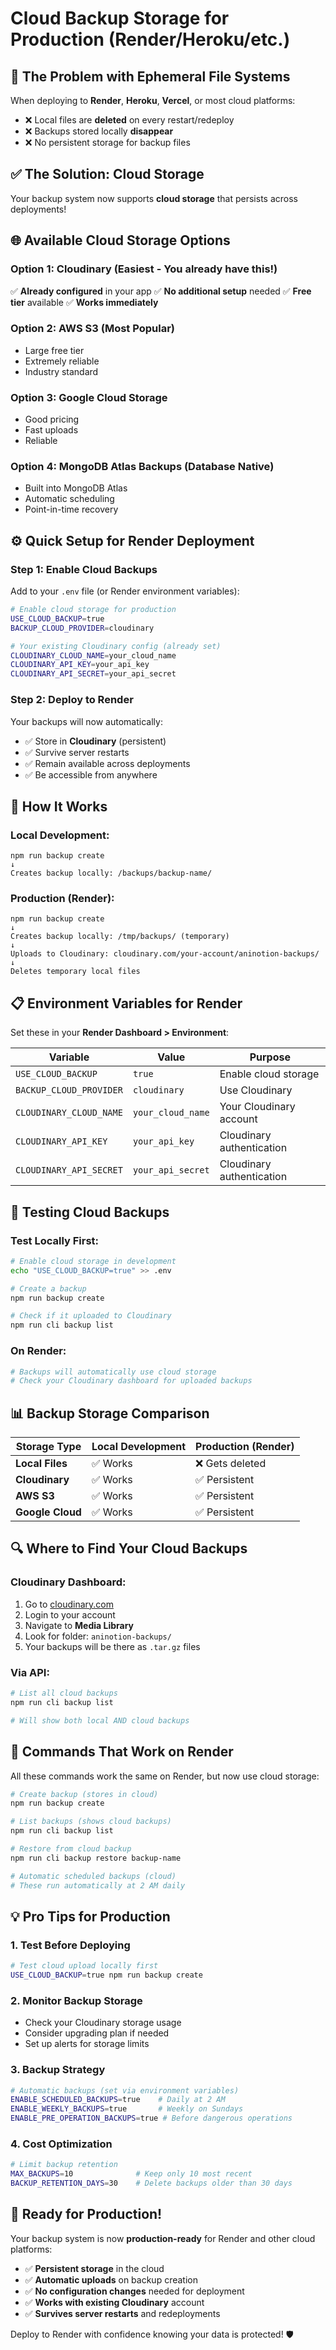 # Cloud Backup Storage for Production (Render/Heroku/etc.)

## 🚨 **The Problem with Ephemeral File Systems**

When deploying to **Render**, **Heroku**, **Vercel**, or most cloud platforms:
- ❌ Local files are **deleted** on every restart/redeploy
- ❌ Backups stored locally **disappear**
- ❌ No persistent storage for backup files

## ✅ **The Solution: Cloud Storage**

Your backup system now supports **cloud storage** that persists across deployments!

## 🌐 **Available Cloud Storage Options**

### Option 1: **Cloudinary** (Easiest - You already have this!)
✅ **Already configured** in your app
✅ **No additional setup** needed
✅ **Free tier** available
✅ **Works immediately**

### Option 2: **AWS S3** (Most Popular)
- Large free tier
- Extremely reliable
- Industry standard

### Option 3: **Google Cloud Storage**
- Good pricing
- Fast uploads
- Reliable

### Option 4: **MongoDB Atlas Backups** (Database Native)
- Built into MongoDB Atlas
- Automatic scheduling
- Point-in-time recovery

## ⚙️ **Quick Setup for Render Deployment**

### Step 1: Enable Cloud Backups
Add to your `.env` file (or Render environment variables):
```bash
# Enable cloud storage for production
USE_CLOUD_BACKUP=true
BACKUP_CLOUD_PROVIDER=cloudinary

# Your existing Cloudinary config (already set)
CLOUDINARY_CLOUD_NAME=your_cloud_name
CLOUDINARY_API_KEY=your_api_key
CLOUDINARY_API_SECRET=your_api_secret
```

### Step 2: Deploy to Render
Your backups will now automatically:
- ✅ Store in **Cloudinary** (persistent)
- ✅ Survive server restarts
- ✅ Remain available across deployments
- ✅ Be accessible from anywhere

## 🔄 **How It Works**

### Local Development:
```
npm run backup create
↓
Creates backup locally: /backups/backup-name/
```

### Production (Render):
```
npm run backup create
↓
Creates backup locally: /tmp/backups/ (temporary)
↓
Uploads to Cloudinary: cloudinary.com/your-account/aninotion-backups/
↓
Deletes temporary local files
```

## 📋 **Environment Variables for Render**

Set these in your **Render Dashboard > Environment**:

| Variable | Value | Purpose |
|----------|-------|---------|
| `USE_CLOUD_BACKUP` | `true` | Enable cloud storage |
| `BACKUP_CLOUD_PROVIDER` | `cloudinary` | Use Cloudinary |
| `CLOUDINARY_CLOUD_NAME` | `your_cloud_name` | Your Cloudinary account |
| `CLOUDINARY_API_KEY` | `your_api_key` | Cloudinary authentication |
| `CLOUDINARY_API_SECRET` | `your_api_secret` | Cloudinary authentication |

## 🎯 **Testing Cloud Backups**

### Test Locally First:
```bash
# Enable cloud storage in development
echo "USE_CLOUD_BACKUP=true" >> .env

# Create a backup
npm run backup create

# Check if it uploaded to Cloudinary
npm run cli backup list
```

### On Render:
```bash
# Backups will automatically use cloud storage
# Check your Cloudinary dashboard for uploaded backups
```

## 📊 **Backup Storage Comparison**

| Storage Type | Local Development | Production (Render) |
|--------------|-------------------|---------------------|
| **Local Files** | ✅ Works | ❌ Gets deleted |
| **Cloudinary** | ✅ Works | ✅ Persistent |
| **AWS S3** | ✅ Works | ✅ Persistent |
| **Google Cloud** | ✅ Works | ✅ Persistent |

## 🔍 **Where to Find Your Cloud Backups**

### Cloudinary Dashboard:
1. Go to [cloudinary.com](https://cloudinary.com)
2. Login to your account
3. Navigate to **Media Library**
4. Look for folder: `aninotion-backups/`
5. Your backups will be there as `.tar.gz` files

### Via API:
```bash
# List all cloud backups
npm run cli backup list

# Will show both local AND cloud backups
```

## 🚀 **Commands That Work on Render**

All these commands work the same on Render, but now use cloud storage:

```bash
# Create backup (stores in cloud)
npm run backup create

# List backups (shows cloud backups)
npm run cli backup list

# Restore from cloud backup
npm run cli backup restore backup-name

# Automatic scheduled backups (cloud)
# These run automatically at 2 AM daily
```

## 💡 **Pro Tips for Production**

### 1. **Test Before Deploying**
```bash
# Test cloud upload locally first
USE_CLOUD_BACKUP=true npm run backup create
```

### 2. **Monitor Backup Storage**
- Check your Cloudinary storage usage
- Consider upgrading plan if needed
- Set up alerts for storage limits

### 3. **Backup Strategy**
```bash
# Automatic backups (set via environment variables)
ENABLE_SCHEDULED_BACKUPS=true    # Daily at 2 AM
ENABLE_WEEKLY_BACKUPS=true       # Weekly on Sundays
ENABLE_PRE_OPERATION_BACKUPS=true # Before dangerous operations
```

### 4. **Cost Optimization**
```bash
# Limit backup retention
MAX_BACKUPS=10              # Keep only 10 most recent
BACKUP_RETENTION_DAYS=30    # Delete backups older than 30 days
```

## 🎉 **Ready for Production!**

Your backup system is now **production-ready** for Render and other cloud platforms:

- ✅ **Persistent storage** in the cloud
- ✅ **Automatic uploads** on backup creation
- ✅ **No configuration changes** needed for deployment
- ✅ **Works with existing Cloudinary** account
- ✅ **Survives server restarts** and redeployments

Deploy to Render with confidence knowing your data is protected! 🛡️
